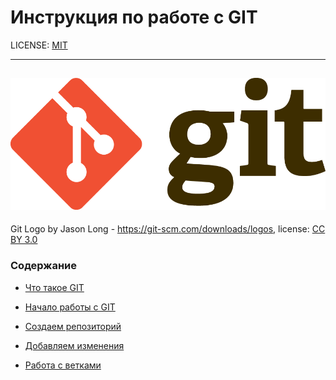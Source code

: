 # Инструкция по работе с GIT

LICENSE: [MIT](license.md)

---
![Logo](/assets/Git-Logo-2Color.png)
----

Git Logo by Jason Long - https://git-scm.com/downloads/logos, license: [CC BY 3.0](https://creativecommons.org/licenses/by/3.0/)


### Содержание

- [Что такое GIT](/pages/Git%20it)

- [Начало работы с GIT](/pages/startgit.md)

- [Создаем репозиторий](/pages/repositorij.md)

- [Добавляем изменения](/pages/changes.md)

- [Работа с ветками](/pages/Branches.md)
